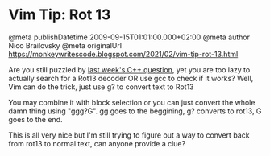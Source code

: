 # Vim Tip: Rot 13

@meta publishDatetime 2009-09-15T01:01:00.000+02:00
@meta author Nico Brailovsky
@meta originalUrl https://monkeywritescode.blogspot.com/2021/02/vim-tip-rot-13.html

Are you still puzzled by [last week's C++ question](/blog_md/2009/0910_Cincrediblyuselessstuff.md), yet you are too lazy to actually search for a Rot13 decoder OR use gcc to check if it works? Well, Vim can do the trick, just use g? to convert text to Rot13

You may combine it with block selection or you can just convert the whole damn thing using "ggg?G". gg goes to the beggining, g? converts to rot13, G goes to the end.

This is all very nice but I'm still trying to figure out a way to convert back from rot13 to normal text, can anyone provide a clue?


